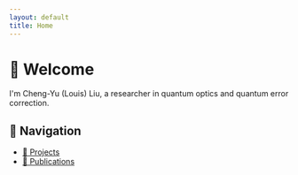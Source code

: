 ```yaml
---
layout: default
title: Home
---
```


# 👋 Welcome

I'm Cheng-Yu (Louis) Liu, a researcher in quantum optics and quantum error correction.

## 📁 Navigation

- [📂 Projects](projects.html)
- [📄 Publications](publications.html)
